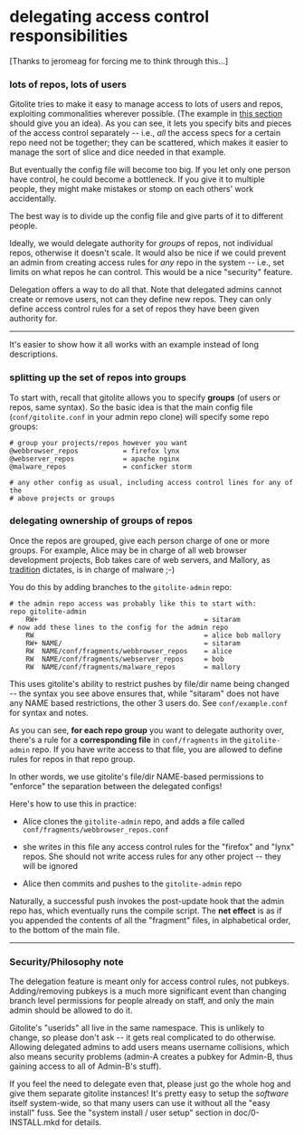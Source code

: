 # delegating access control responsibilities

[Thanks to jeromeag for forcing me to think through this...]

### lots of repos, lots of users

Gitolite tries to make it easy to manage access to lots of users and repos,
exploiting commonalities wherever possible.  (The example in [this
section][ss] should give you an idea).  As you can see, it lets you specify
bits and pieces of the access control separately -- i.e., *all* the access
specs for a certain repo need not be together; they can be scattered, which
makes it easier to manage the sort of slice and dice needed in that example.

[ss]: http://github.com/sitaramc/gitolite/blob/pu/doc/3-faq-tips-etc.mkd#simpler_syntax

But eventually the config file will become too big.  If you let only one
person have control, he could become a bottleneck.  If you give it to multiple
people, they might make mistakes or stomp on each others' work accidentally.

The best way is to divide up the config file and give parts of it to different
people.

Ideally, we would delegate authority for *groups* of repos, not individual
repos, otherwise it doesn't scale.  It would also be nice if we could prevent
an admin from creating access rules for *any* repo in the system -- i.e., set
limits on what repos he can control.  This would be a nice "security" feature.

Delegation offers a way to do all that.  Note that delegated admins cannot
create or remove users, not can they define new repos.  They can only define
access control rules for a set of repos they have been given authority for.

----

It's easier to show how it all works with an example instead of long
descriptions.

### splitting up the set of repos into groups

To start with, recall that gitolite allows you to specify **groups** (of users
or repos, same syntax).  So the basic idea is that the main config file
(`conf/gitolite.conf` in your admin repo clone) will specify some repo groups:

    # group your projects/repos however you want
    @webbrowser_repos           = firefox lynx
    @webserver_repos            = apache nginx
    @malware_repos              = conficker storm

    # any other config as usual, including access control lines for any of the
    # above projects or groups

### delegating ownership of groups of repos

Once the repos are grouped, give each person charge of one or more groups.
For example, Alice may be in charge of all web browser development projects,
Bob takes care of web servers, and Mallory, as [tradition][abe] dictates, is
in charge of malware ;-)

[abe]: http://en.wikipedia.org/wiki/Alice_and_Bob#List_of_characters

You do this by adding branches to the `gitolite-admin` repo:

    # the admin repo access was probably like this to start with:
    repo gitolite-admin
        RW+                                         = sitaram
    # now add these lines to the config for the admin repo
        RW                                          = alice bob mallory
        RW+ NAME/                                   = sitaram
        RW  NAME/conf/fragments/webbrowser_repos    = alice
        RW  NAME/conf/fragments/webserver_repos     = bob
        RW  NAME/conf/fragments/malware_repos       = mallory

This uses gitolite's ability to restrict pushes by file/dir name being changed
-- the syntax you see above ensures that, while "sitaram" does not have any
NAME based restrictions, the other 3 users do.  See `conf/example.conf` for
syntax and notes.

As you can see, **for each repo group** you want to delegate authority over,
there's a rule for a **corresponding file** in `conf/fragments` in the
`gitolite-admin` repo.  If you have write access to that file, you are allowed
to define rules for repos in that repo group.

In other words, we use gitolite's file/dir NAME-based permissions to "enforce"
the separation between the delegated configs!

Here's how to use this in practice:

  * Alice clones the `gitolite-admin` repo, and adds a file called
    `conf/fragments/webbrowser_repos.conf`

  * she writes in this file any access control rules for the "firefox" and
    "lynx" repos.  She should not write access rules for any other project --
    they will be ignored

  * Alice then commits and pushes to the `gitolite-admin` repo

Naturally, a successful push invokes the post-update hook that the admin repo
has, which eventually runs the compile script.  The **net effect** is as if
you appended the contents of all the "fragment" files, in alphabetical order,
to the bottom of the main file.

----

### Security/Philosophy note

The delegation feature is meant only for access control rules, not pubkeys.
Adding/removing pubkeys is a much more significant event than changing branch
level permissions for people already on staff, and only the main admin should
be allowed to do it.

Gitolite's "userids" all live in the same namespace.  This is unlikely to
change, so please don't ask -- it gets real complicated to do otherwise.
Allowing delegated admins to add users means username collisions, which also
means security problems (admin-A creates a pubkey for Admin-B, thus gaining
access to all of Admin-B's stuff).

If you feel the need to delegate even that, please just go the whole hog and
give them separate gitolite instances!  It's pretty easy to setup the
*software* itself system-wide, so that many users can use it without all the
"easy install" fuss.  See the "system install / user setup" section in
doc/0-INSTALL.mkd for details.
